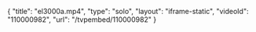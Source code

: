{
    "title": "el3000a.mp4",
    "type": "solo",
    "layout": "iframe-static",
    "videoId": "110000982",
    "url": "\/tvpembed\/110000982"
}